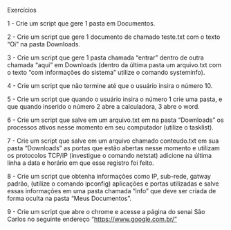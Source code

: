 Exercícios

1 - Crie um script que gere 1 pasta em Documentos.

2 - Crie um script que gere 1 documento de chamado teste.txt com o texto “Oi” na pasta Downloads.

3 - Crie um script que gere 1 pasta chamada “entrar” dentro de outra chamada “aqui” em Downloads (dentro da última pasta um arquivo.txt com o texto “com informações do sistema” utilize o comando systeminfo).

4 - Crie um script que não termine até que o usuário insira o número 10.

5 - Crie um script que quando o usuário insira o número 1 crie uma pasta, e que  quando inserido o número 2 abre a calculadora, 3 abre o word.

6 - Crie um script que salve em um arquivo.txt em na pasta “Downloads” os processos ativos nesse momento em seu computador (utilize o tasklist).

7 - Crie um script que salve em um arquivo chamado conteudo.txt em sua pasta “Downloads” as portas que estão abertas nesse momento e utilizam os protocolos TCP/IP (investigue o comando netstat) adicione na última linha a data e horário em que esse registro foi feito.

8 - Crie um script que obtenha informações como IP, sub-rede, gatway padrão, (utilize o comando ipconfig) aplicações e portas utilizadas e salve essas informações em uma pasta chamada “info” que deve ser criada de forma oculta na pasta “Meus Documentos”.

9 - Crie um script que abre o chrome e acesse a página do senai São Carlos no seguinte endereço “https://www.google.com.br/”
